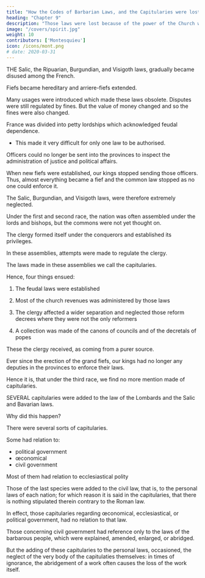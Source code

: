 ```yaml
---
title: "How the Codes of Barbarian Laws, and the Capitularies were lost"
heading: "Chapter 9"
description: "Those laws were lost because of the power of the Church which maintained order during the barbaric times"
image: "/covers/spirit.jpg"
weight: 10
contributors: ['Montesquieu']
icon: /icons/mont.png
# date: 2020-03-31
---
```




THE Salic, the Ripuarian, Burgundian, and Visigoth laws, gradually became disused among the French.

Fiefs became hereditary and arriere-fiefs extended. 

Many usages were introduced which made these laws obsolete. Disputes were still regulated by fines. But the value of money changed and so the fines were also changed. 

France was divided into petty lordships which acknowledged feudal dependence.
- This made it very difficult for only one law to be authorised. 

Officers could no longer be sent into the provinces to inspect the administration of justice and political affairs. 

When new fiefs were established, our kings stopped sending those officers. Thus, almost everything became a fief and the common law stopped as no one could enforce it.

The Salic, Burgundian, and Visigoth laws, were therefore extremely neglected.

Under the first and second race, the nation was often assembled under the lords and bishops, but the commons were not yet thought on. 

The clergy formed itself under the conquerors and established its privileges.

In these assemblies, attempts were made to regulate the clergy.

The laws made in these assemblies we call the capitularies.

Hence, four things ensued: 

1. The feudal laws were established

2. Most of the church revenues was administered by those laws

3. The clergy affected a wider separation and neglected those reform decrees where they were not the only reformers

4. A collection was made of the canons of councils and of the decretals of popes

These the clergy received, as coming from a purer source.

Ever since the erection of the grand fiefs, our kings had no longer any deputies in the provinces to enforce their laws.

Hence it is, that under the third race, we find no more mention made of capitularies.

SEVERAL capitularies were added to the law of the Lombards and the Salic and Bavarian laws.

Why did this happen?

There were several sorts of capitularies.

Some had relation to:
- political government
- œconomical
- civil government

Most of them had relation to ecclesiastical polity


Those of the last species were added to the civil law, that is, to the personal laws of each nation; for which reason it is said in the capitularies, that there is nothing stipulated therein contrary to the Roman law.

In effect, those capitularies regarding œconomical, ecclesiastical, or political government, had no relation to that law.

Those concerning civil government had reference only to the laws of the barbarous people, which were explained, amended, enlarged, or abridged.

But the adding of these capitularies to the personal laws, occasioned, the neglect of the very body of the capitulaties themselves: in times of ignorance, the abridgement of a work often causes the loss of the work itself.

